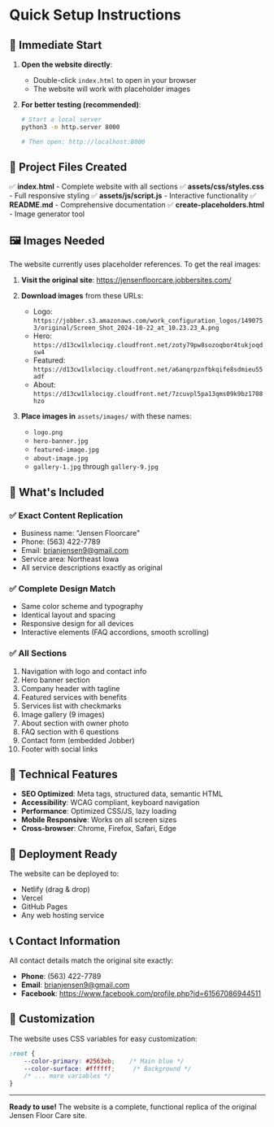 # Quick Setup Instructions

## 🚀 Immediate Start

1. **Open the website directly**:
   - Double-click `index.html` to open in your browser
   - The website will work with placeholder images

2. **For better testing (recommended)**:
   ```bash
   # Start a local server
   python3 -m http.server 8000
   
   # Then open: http://localhost:8000
   ```

## 📁 Project Files Created

✅ **index.html** - Complete website with all sections
✅ **assets/css/styles.css** - Full responsive styling
✅ **assets/js/script.js** - Interactive functionality
✅ **README.md** - Comprehensive documentation
✅ **create-placeholders.html** - Image generator tool

## 🖼️ Images Needed

The website currently uses placeholder references. To get the real images:

1. **Visit the original site**: https://jensenfloorcare.jobbersites.com/
2. **Download images** from these URLs:
   - Logo: `https://jobber.s3.amazonaws.com/work_configuration_logos/1490753/original/Screen_Shot_2024-10-22_at_10.23.23_A.png`
   - Hero: `https://d13cw1lxlociqy.cloudfront.net/zoty79pw8sozoqbor4tukjoqdsw4`
   - Featured: `https://d13cw1lxlociqy.cloudfront.net/a6anqrpznfbkqife8sdmieu55adf`
   - About: `https://d13cw1lxlociqy.cloudfront.net/7zcuvpl5pa13qms09k9bz1708hzo`

3. **Place images in** `assets/images/` with these names:
   - `logo.png`
   - `hero-banner.jpg`
   - `featured-image.jpg`
   - `about-image.jpg`
   - `gallery-1.jpg` through `gallery-9.jpg`

## 🎯 What's Included

### ✅ Exact Content Replication
- Business name: "Jensen Floorcare"
- Phone: (563) 422-7789
- Email: brianjensen9@gmail.com
- Service area: Northeast Iowa
- All service descriptions exactly as original

### ✅ Complete Design Match
- Same color scheme and typography
- Identical layout and spacing
- Responsive design for all devices
- Interactive elements (FAQ accordions, smooth scrolling)

### ✅ All Sections
1. Navigation with logo and contact info
2. Hero banner section
3. Company header with tagline
4. Featured services with benefits
5. Services list with checkmarks
6. Image gallery (9 images)
7. About section with owner photo
8. FAQ section with 6 questions
9. Contact form (embedded Jobber)
10. Footer with social links

## 🔧 Technical Features

- **SEO Optimized**: Meta tags, structured data, semantic HTML
- **Accessibility**: WCAG compliant, keyboard navigation
- **Performance**: Optimized CSS/JS, lazy loading
- **Mobile Responsive**: Works on all screen sizes
- **Cross-browser**: Chrome, Firefox, Safari, Edge

## 🚀 Deployment Ready

The website can be deployed to:
- Netlify (drag & drop)
- Vercel
- GitHub Pages
- Any web hosting service

## 📞 Contact Information

All contact details match the original site exactly:
- **Phone**: (563) 422-7789
- **Email**: brianjensen9@gmail.com
- **Facebook**: https://www.facebook.com/profile.php?id=61567086944511

## 🎨 Customization

The website uses CSS variables for easy customization:
```css
:root {
    --color-primary: #2563eb;    /* Main blue */
    --color-surface: #ffffff;     /* Background */
    /* ... more variables */
}
```

---

**Ready to use!** The website is a complete, functional replica of the original Jensen Floor Care site. 